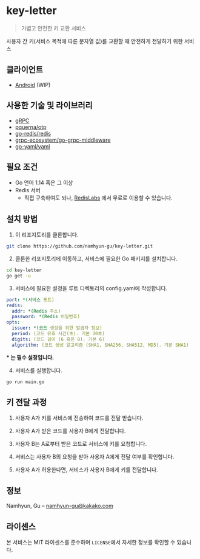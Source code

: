 # key-letter
> 가볍고 안전한 키 교환 서비스

사용자 간 키(서비스 목적에 따른 문자열 값)를 교환할 때 안전하게 전달하기 위한 서비스 

## 클라이언트

- [Android]() (WIP)

## 사용한 기술 및 라이브러리

- [gRPC](https://grpc.io/)
- [pquerna/otp](https://github.com/pquerna/otp)
- [go-redis/redis](https://github.com/go-redis/redis)
- [grpc-ecosystem/go-grpc-middleware](https://github.com/grpc-ecosystem/go-grpc-middleware)
- [go-yaml/yaml](https://github.com/go-yaml/yaml)

## 필요 조건

- Go 언어 1.14 혹은 그 이상
- Redis 서버
    - 직접 구축하여도 되나, [RedisLabs](https://redislabs.com/) 에서 무료로 이용할 수 있습니다.

## 설치 방법

1. 이 리포지토리를 클론합니다.

```sh
git clone https://github.com/namhyun-gu/key-letter.git
```

2. 클론한 리포지토리에 이동하고, 서비스에 필요한 Go 패키지를 설치합니다.

```sh
cd key-letter
go get -u
```

3. 서비스에 필요한 설정을 루트 디렉토리의 config.yaml에 작성합니다.

```yaml
port: *(서비스 포트)
redis:
  addr: *(Redis 주소)
  password: *(Redis 비밀번호)
opts:
  issuer: *(코드 생성을 위한 발급자 정보)
  period: (코드 유효 시간(초). 기본 30초)
  digits: (코드 길이 (6 혹은 8). 기본 6)
  algorithm: (코드 생성 알고리즘 (SHA1, SHA256, SHA512, MD5). 기본 SHA1)
```
**\* 는 필수 설정입니다.**

4. 서비스를 실행합니다.

```sh
go run main.go
```

## 키 전달 과정

1. 사용자 A가 키를 서비스에 전송하여 코드를 전달 받습니다.

2. 사용자 A가 받은 코드를 사용자 B에게 전달합니다.

3. 사용자 B는 A로부터 받은 코드로 서비스에 키를 요청합니다.

4. 서비스는 사용자 B의 요청을 받아 사용자 A에게 전달 여부를 확인합니다.

5. 사용자 A가 허용한다면, 서비스가 사용자 B에게 키를 전달합니다.

## 정보

Namhyun, Gu – namhyun-gu@kakako.com

## 라이센스

본 서비스는 MIT 라이센스를 준수하며 ``LICENSE``에서 자세한 정보를 확인할 수 있습니다.